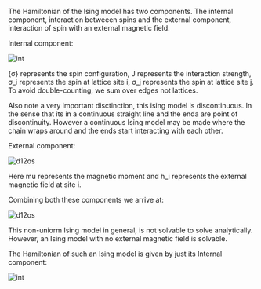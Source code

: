 The Hamiltonian of the Ising model has two components. The internal component, interaction betweeen spins and the external component, interaction of spin with an external magnetic field. 


Internal component:



![int](https://user-images.githubusercontent.com/65448559/182865639-f954a395-1e0b-4a62-837c-afab031a7bb7.png)


{σ} represents the spin configuration, J represents the interaction strength, σ_i represents the spin at lattice site i, σ_j represents the spin at lattice site j. To avoid double-counting, we sum over edges not lattices.

Also note a very important disctinction, this ising model is discontinuous. In the sense that its in a continuous straight line and the enda are point of discontinuity. However a continuous Ising model may be made where the chain wraps around and the ends start interacting with each other.

External component:

![d12os](https://user-images.githubusercontent.com/65448559/182869125-e0ec8d47-e849-4af9-90b6-d1b303483fa0.png)

Here mu represents the magnetic moment and h_i represents the external magnetic field at site i.

Combining both these components we arrive at:


![d12os](https://user-images.githubusercontent.com/65448559/182870091-91cc70d4-774d-4eda-9eb4-699995c29394.png)


This non-uniorm Ising model in general, is not solvable to solve analytically. However, an Ising model with no external magnetic field is solvable.

The Hamiltonian of such an Ising model is given by just its Internal component:

![int](https://user-images.githubusercontent.com/65448559/182865639-f954a395-1e0b-4a62-837c-afab031a7bb7.png)








